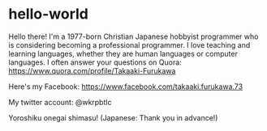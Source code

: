 # hello-world

Hello there! I'm a 1977-born Christian Japanese hobbyist programmer who is considering becoming a professional programmer.
I love teaching and learning languages, whether they are human languages or computer languages.
I often answer your questions on Quora: https://www.quora.com/profile/Takaaki-Furukawa

Here's my Facebook: https://www.facebook.com/takaaki.furukawa.73

My twitter account: @wkrpbtlc

Yoroshiku onegai shimasu! (Japanese: Thank you in advance!)
